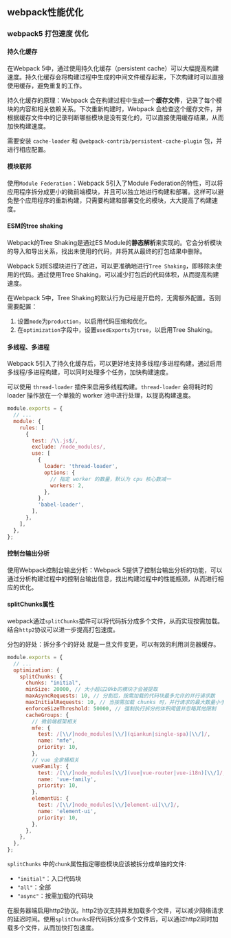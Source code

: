 ## webpack性能优化

### webpack5 打包速度 优化

#### 持久化缓存

在Webpack 5中，通过使用持久化缓存（persistent cache）可以大幅提高构建速度。持久化缓存会将构建过程中生成的中间文件缓存起来，下次构建时可以直接使用缓存，避免重复的工作。

持久化缓存的原理：Webpack 会在构建过程中生成一个**缓存文件**，记录了每个模块的内容和相关依赖关系。下次重新构建时，Webpack 会检查这个缓存文件，并根据缓存文件中的记录判断哪些模块是没有变化的，可以直接使用缓存结果，从而加快构建速度。

需要安装 `cache-loader` 和 `@webpack-contrib/persistent-cache-plugin` 包，并进行相应配置。

#### 模块联邦

使用`Module Federation`：Webpack 5引入了Module Federation的特性，可以将应用程序拆分成更小的微前端模块，并且可以独立地进行构建和部署。这样可以避免整个应用程序的重新构建，只需要构建和部署变化的模块，大大提高了构建速度。

#### ESM的tree shaking

Webpack的Tree Shaking是通过ES Module的**静态解析**来实现的。它会分析模块的导入和导出关系，找出未使用的代码，并将其从最终的打包结果中删除。

Webpack 5对ES模块进行了改进，可以更准确地进行`Tree Shaking`，即移除未使用的代码。通过使用Tree Shaking，可以减少打包后的代码体积，从而提高构建速度。

在Webpack 5中，Tree Shaking的默认行为已经是开启的，无需额外配置。否则需要配置：
1. 设置`mode`为`production`，以启用代码压缩和优化。
2. 在`optimization`字段中，设置`usedExports`为`true`，以启用Tree Shaking。


#### 多线程、多进程

Webpack 5引入了持久化缓存后，可以更好地支持多线程/多进程构建。通过启用多线程/多进程构建，可以同时处理多个任务，加快构建速度。

可以使用 `thread-loader` 插件来启用多线程构建。`thread-loader` 会将耗时的 loader 操作放在一个单独的 worker 池中进行处理，以提高构建速度。

~~~js
module.exports = {
  // ...
  module: {
    rules: [
      {
        test: /\\.js$/,
        exclude: /node_modules/,
        use: [
          {
            loader: 'thread-loader',
            options: {
              // 指定 worker 的数量，默认为 cpu 核心数减一
              workers: 2,
            },
          },
          'babel-loader',
        ],
      },
    ],
  },
};
~~~

#### 控制台输出分析

使用Webpack控制台输出分析：Webpack 5提供了控制台输出分析的功能，可以通过分析构建过程中的控制台输出信息，找出构建过程中的性能瓶颈，从而进行相应的优化。

#### splitChunks属性

webpack通过`splitChunks`插件可以将代码拆分成多个文件，从而实现按需加载。结合`http2`协议可以进一步提高打包速度。

分包的好处：拆分多个的好处 就是一旦文件变更，可以有效的利用浏览器缓存。

~~~js
module.exports = {
  // ...
  optimization: {
    splitChunks: {
      chunks: "initial",
      minSize: 20000, // 大小超过20kb的模块才会被提取
      maxAsyncRequests: 10, // 分割后，按需加载的代码块最多允许的并行请求数
      maxInitialRequests: 10, // 当按需加载 chunks 时，并行请求的最大数量小于或等于 10
      enforceSizeThreshold: 50000, // 强制执行拆分的体积阈值并忽略其他限制
      cacheGroups: {
        // 微前端框架相关
        mfe: {
          test: /[\\/]node_modules[\\/](qiankun|single-spa)[\\/]/,
          name: "mfe",
          priority: 10,
        },
        // vue 全家桶相关
        vueFamily: {
          test: /[\\/]node_modules[\\/](vue|vue-router|vue-i18n)[\\/]/,
          name: 'vue-family',
          priority: 10,
        },
        elementUi: {
          test: /[\\/]node_modules[\\/]element-ui[\\/]/,
          name: 'element-ui',
          priority: 10,
        },
      },
    },
  },
};
~~~

`splitChunks` 中的`chunk`属性指定哪些模块应该被拆分成单独的文件:
+ `"initial"`：入口代码块
+ `"all"`：全部 
+ `"async"`：按需加载的代码块

在服务器端启用http2协议。http2协议支持并发加载多个文件，可以减少网络请求的延迟时间。使用`splitChunks`将代码拆分成多个文件后，可以通过http2同时加载多个文件，从而加快打包速度。

